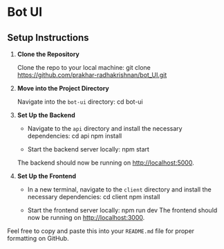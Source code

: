 # Bot UI

## Setup Instructions

1. **Clone the Repository**

   Clone the repo to your local machine:
   git clone https://github.com/prakhar-radhakrishnan/bot_UI.git


2. **Move into the Project Directory**

   Navigate into the `bot-ui` directory:
   cd bot-ui


3. **Set Up the Backend**

   - Navigate to the `api` directory and install the necessary dependencies:
     cd api
     npm install


   - Start the backend server locally:
     npm start
 

   The backend should now be running on [http://localhost:5000](http://localhost:5000).

4. **Set Up the Frontend**

   - In a new terminal, navigate to the `client` directory and install the necessary dependencies:
     cd client
     npm install
   

   - Start the frontend server locally:
     npm run dev
     The frontend should now be running on [http://localhost:3000](http://localhost:3000).


Feel free to copy and paste this into your `README.md` file for proper formatting on GitHub.
